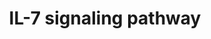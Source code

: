 ---
annotations:
- type: Pathway Ontology
  value: interleukin-7 signaling pathway
authors:
- MaintBot
- Mkutmon
- Eweitz
description: ''
last-edited: 2021-05-23
organisms:
- Canis familiaris
redirect_from:
- /index.php/Pathway:WP1131
- /instance/WP1131
schema-jsonld:
- '@context': https://schema.org/
  '@id': https://wikipathways.github.io/pathways/WP1131.html
  '@type': Dataset
  creator:
    '@type': Organization
    name: WikiPathways
  description: ''
  keywords:
  - STAT5B
  - IRS1
  - IRF1
  - JAK3
  - AKT1
  - RB1
  - MAPK1
  - CBL
  - STAT3
  - FOXO3A
  - SHC1
  - Gene Symbol
  - PTK2B
  - BCL2L11
  - RAF1
  - JAK1
  - GSK3B
  - HRAS
  - MCL1
  - SOS1
  - STAM2
  - MAP2K1
  - CCNA2
  - PIK3R1
  - STAT5A
  - BAD
  - STAT1
  - LYN
  - MAP2K2
  - CBLB
  - CDK4
  - BAX
  - CCND2
  - FYN
  - FOXO1
  - CDK2
  - BLK
  - IRS2
  - IL2RG
  - STAM
  - MUC1
  - CLTC
  - GRB2
  - MAPK3
  - IL7R
  license: CC0
  name: IL-7 signaling pathway
seo: CreativeWork
title: IL-7 signaling pathway
wpid: WP1131
---